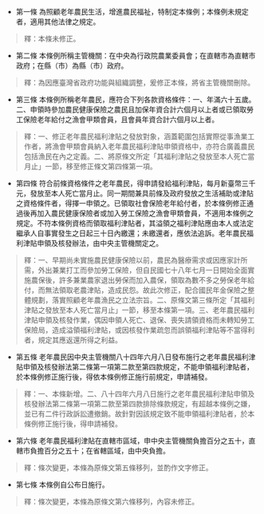 * 第一條 為照顧老年農民生活，增進農民福祉，特制定本條例；本條例未規定者，適用其他法律之規定。

> 釋：本條未修正。

* 第二條 本條例所稱主管機關：在中央為行政院農業委員會；在直轄市為直轄市政府；在縣（市）為縣（市）政府。

> 釋：為因應臺灣省政府功能與組織調整，爰修正本條，將省主管機關刪除。

* 第三條 本條例所稱老年農民，應符合下列各款資格條件：一、年滿六十五歲。二、申領時參加農民健康保險之農民且加保年資合計六個月以上者或已領取勞工保險老年給付之漁會甲類會員，且會員年資合計六個月以上者。

> 釋：一、修正老年農民福利津貼之發放對象，涵蓋範圍包括實際從事漁業工作者，將漁會甲類會員納入老年農民福利津貼申領資格中，亦符合廣義農民包括漁民在內之定義。二、將原條文所定「其福利津貼之發放至本人死亡當月止」一節，移至修正條文第四條第一項。

* 第四條 符合前條資格條件之老年農民，得申請發給福利津貼，每月新臺幣三千元，發放至本人死亡當月止。同一期間兼具前條及政府發放之生活補助或津貼之資格條件者，得擇一申領之。已領取社會保險老年給付者，於本條例修正通過後再加入農民健康保險者或加入勞工保險之漁會甲類會員，不適用本條例之規定。不符本條例資格而領取福利津貼者，其溢領之福利津貼應由本人或法定繼承人自事實發生之日起三十日內繳還；未繳還者，應依法追訴。老年農民福利津貼申領及核發辦法，由中央主管機關定之。

> 釋：一、早期尚未實施農民健康保險以前，農民為醫療需求或因應家計所需，外出兼業打工而參加勞工保險，但自民國七十八年七月一日開始全面實施農保後，許多兼業農家退出勞保而加入農保，領取為數不多之勞保老年給付，而無法領取老農津貼，造成民怨。故此次修正，配合國民年金保險之整體規劃，落實照顧老年農漁民之立法宗旨。二、原條文第三條所定「其福利津貼之發放至本人死亡當月止」一節，移至本條第一項。三、老年農民福利津貼申領及核發作業，偶因申領人死亡、退保、喪失請領資格而未轉知勞工保險局，造成溢領福利津貼，或因核發作業疏忽而誤領福利津貼等不當得利者，規定其應返還所得之利益。

* 第五條 老年農民因中央主管機關八十四年六月八日發布施行之老年農民福利津貼申領及核發辦法第二條第一項第二款至第四款規定，不能申領福利津貼者，於本條例修正施行後，得依本條例修正施行前規定，申請補發。

> 釋：一、本條新增。二、八十四年六月八日施行之老年農民福利津貼申領及核發辦法第二條第一項第二款至第四款排除條款規定，有超越本條例之嫌，並已有二件行政訴訟遭撤銷。故針對因該規定致不能申領福利津貼者，於本條例修正施行後，得申請補發。

* 第六條 老年農民福利津貼在直轄市區域，申中央主管機關負擔百分之五十，直轄市負擔百分之五十；在省轄區域，由中央負擔。

> 釋：條次變更，本條為原條文第五條移列，並酌作文字修正。

* 第七條 本條例自公布日施行。

> 釋：條次變更，本條為原條文第六條移列，內容未修正。

